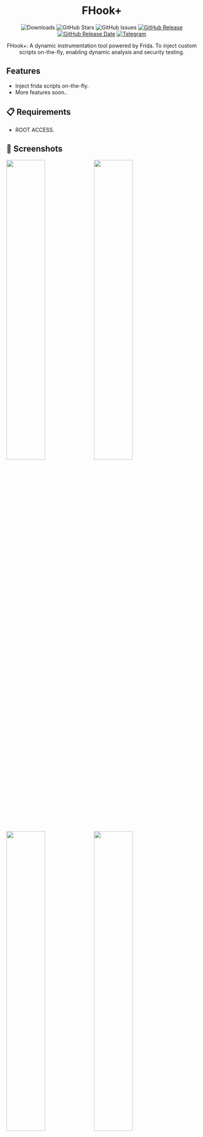 
<div align="center">
  


# FHook+

![Downloads](https://img.shields.io/github/downloads/Syntaxerr101/FHookPlus/total)
![GitHub Stars](https://img.shields.io/github/stars/Syntaxerr101/FHookPlus)
![GitHub Issues](https://img.shields.io/github/issues/Syntaxerr101/FHookPlus)
[![GitHub Release](https://img.shields.io/github/v/release/Syntaxerr101/FHookPlus)](https://github.com/Syntaxerr101/FHookPlus/releases)
[![GitHub Release Date](https://img.shields.io/github/release-date/Syntaxerr101/FHookPlus)](https://github.com/Syntaxerr101/FHookPlus/releases)
[![Telegram](https://img.shields.io/badge/Telegram-Channel-blue.svg?logo=telegram)](https://t.me/fhookplus)

FHook+: A dynamic instrumentation tool powered by Frida. To inject custom scripts on-the-fly, enabling dynamic analysis and security testing.

</div>

## Features

- Inject frida scripts on-the-fly.
- More features soon..

## 📋 Requirements

- ROOT ACCESS.

## 📱 Screenshots
<p float="left">
  <img src="https://raw.githubusercontent.com/Syntaxerr101/FHookPlus/main/IMG_20240216_232953_125.jpg" width="45%" />
  <img src="https://raw.githubusercontent.com/Syntaxerr101/FHookPlus/main/IMG_20240216_232953_121.jpg" width="45%" /> 
</p>
<p float="left">
  <img src="https://raw.githubusercontent.com/Syntaxerr101/FHookPlus/main/IMG_20240216_232953_062.jpg" width="45%" />
  <img src="https://raw.githubusercontent.com/Syntaxerr101/FHookPlus/main/IMG_20240216_232952_242.jpg" width="45%" />
</p>
<p float="left">
  <img src="https://raw.githubusercontent.com/Syntaxerr101/FHookPlus/main/IMG_20240216_232952_211.jpg" width="45%" />
</p>

## 💬 Support

If you encounter any issues or have questions about TGɾαɱHσσƙʂ, join our [Telegram Channel](https://t.me/fhookplus) or submit an issue on [GitHub](https://github.com/Syntaxerr101/FHookPlus/issues).

## ⭐ Contributing

Loved Fhook+, Consider starring the repo to support the project! Contributions are welcome. Please open a pull request or an issue to discuss proposed changes or additions.


---

🛠️ Made with fun by Simo 🇲🇦

